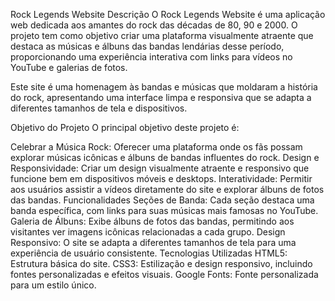 Rock Legends Website
Descrição
O Rock Legends Website é uma aplicação web dedicada aos amantes do rock das décadas de 80, 90 e 2000. O projeto tem como objetivo criar uma plataforma visualmente atraente que destaca as músicas e álbuns das bandas lendárias desse período, proporcionando uma experiência interativa com links para vídeos no YouTube e galerias de fotos.

Este site é uma homenagem às bandas e músicas que moldaram a história do rock, apresentando uma interface limpa e responsiva que se adapta a diferentes tamanhos de tela e dispositivos.

Objetivo do Projeto
O principal objetivo deste projeto é:

Celebrar a Música Rock: Oferecer uma plataforma onde os fãs possam explorar músicas icônicas e álbuns de bandas influentes do rock.
Design e Responsividade: Criar um design visualmente atraente e responsivo que funcione bem em dispositivos móveis e desktops.
Interatividade: Permitir aos usuários assistir a vídeos diretamente do site e explorar álbuns de fotos das bandas.
Funcionalidades
Seções de Banda: Cada seção destaca uma banda específica, com links para suas músicas mais famosas no YouTube.
Galeria de Álbuns: Exibe álbuns de fotos das bandas, permitindo aos visitantes ver imagens icônicas relacionadas a cada grupo.
Design Responsivo: O site se adapta a diferentes tamanhos de tela para uma experiência de usuário consistente.
Tecnologias Utilizadas
HTML5: Estrutura básica do site.
CSS3: Estilização e design responsivo, incluindo fontes personalizadas e efeitos visuais.
Google Fonts: Fonte personalizada para um estilo único.
